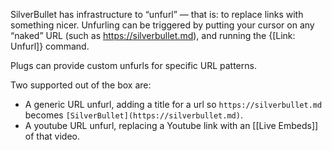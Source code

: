 SilverBullet has infrastructure to “unfurl” — that is: to replace links with something nicer. Unfurling can be triggered by putting your cursor on any “naked” URL (such as https://silverbullet.md), and running the {[Link: Unfurl]} command.

Plugs can provide custom unfurls for specific URL patterns.

Two supported out of the box are:
* A generic URL unfurl, adding a title for a url so `https://silverbullet.md` becomes `[SilverBullet](https://silverbullet.md)`.
* A youtube URL unfurl, replacing a Youtube link with an [[Live Embeds]] of that video.
